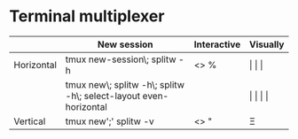 Terminal multiplexer
===
| | New session                                                                    | Interactive | Visually
|-|-|-|-|
| Horizontal | tmux new-session\\; splitw -h                                       | <> %        | \\| \\| \\|
|            | tmux new\\; splitw -h\\; splitw -h\\; select-layout even-horizontal |             | \\| \\| \\| \\|
| Vertical   | tmux new';' splitw -v                                               | <> "        | &Xi;
